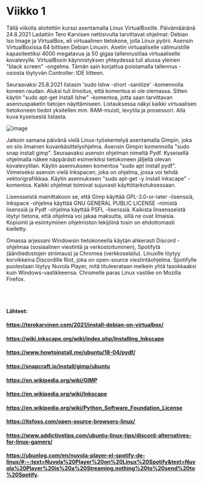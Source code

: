 # Viikko 1

Tällä viikolla aloitettiin kurssi asentamalla Linux VirtualBoxille. Päivämääränä 24.8.2021 Ladattiin Tero Karvisen nettisivulta tarvittavat ohjelmat: Debian Iso Image ja VirtualBox, eli virtuaalinen tietokone, jolla Linux pyörii. Asensin VirtualBoxissa 64 bittisen Debian Linuxin. Asetin virtuaaliselle välimuistille kapasiteetiksi 4000 megatavua ja 50 gigaa tallennustilaa virtuaaliselle kovalevylle. VirtualBoxin käynnistyksen yhteydessä tuli alussa yleinen "black screen" -ongelma. Tämän sain korjattua poistamalla tallennus -osiosta löytyvän Controller: IDE liitteen.

Seuraavaksi 25.8.2021 listasin 'sudo lshw -short -sanitize' -komennolla koneen raudan. Aluksi tuli ilmoitus, että komentoa ei ole olemassa. Sitten käytin "sudo apt-get install lshw" -komentoa, jotta saan tarvittavan asennuspaketin tietojen näyttämiseen. Listauksessa näkyi kaikki virtuaalisen tietokoneen tiedot yksitellen mm. RAM-muisti, levytila ja prosessori. Alla kuva kyseisestä listasta.

![image](https://user-images.githubusercontent.com/77921212/131260390-e016aa6c-681a-49b4-860e-342243965fb6.png)

Jatkoin samana päivänä vielä Linux-työskentelyä asentamalla Gimpin, joka on siis ilmainen kuvankäsittelyohjelma. Asensin Gimpin komennolla "sudo snap install gimp". Seuraavaksi asensin ohjelman nimeltä Pydf. Kyseisellä ohjelmalla näkee näppärästi esimerkiksi tietokoneen jäljellä olevan kovalevytilan. Käytin asennukseen komentoa "sudo apt install pydf". Viimeiseksi asensin vielä Inkspacen, joka on ohjelma, jossa voi tehdä vektorigrafiikkaa. Käytin asennukseen "sudo apt-get -y install inkscape" -komentoa. Kaikki ohjelmat toimivat sujuvasti käyttötarkotuksessaan.

Lisensseistä mainittakoon se, että Gimp käyttää GPL-3.0-or-later -lisenssiä, Inkspace -ohjelma käyttää GNU GENERAL PUBLIC LICENSE -nimistä lisenssiä ja Pydf -ohjelma käyttää PSFL -lisenssiä. Kaikista linsensseistä löytyi tietona, että ohjelmia voi jakaa maksutta, sillä ne ovat ilmaisia. Kopiointi ja esiintyminen ohjelmiston tekijöinä tosin on ehdottomasti kielletty.

Omassa arjessani Windowsin tietokoneella käytän ahkerasti Discord -ohjelmaa (sosiaalinen viestintä ja verkostoituminen), Spotifytä (äänitiedostojen striimaus) ja Chromea (verkkoselailu). Linuxille löytyy korvikkeina Discordille Riot, joka on open-source viestintäohjelma. Spotifylle puolestaan löytyy Nuvola Player, mitä tituleerataan melkein yhtä tasokkaaksi kuin Windows-vastikkeensa. Chromelle paras Linux vastike on Mozilla Firefox.

<br />
<br />

#### Lähteet:
#### https://terokarvinen.com/2021/install-debian-on-virtualbox/
#### https://wiki.inkscape.org/wiki/index.php/Installing_Inkscape
#### https://www.howtoinstall.me/ubuntu/18-04/pydf/
#### https://snapcraft.io/install/gimp/ubuntu
#### https://en.wikipedia.org/wiki/GIMP
#### https://en.wikipedia.org/wiki/Inkscape
#### https://en.wikipedia.org/wiki/Python_Software_Foundation_License
#### https://itsfoss.com/open-source-browsers-linux/
#### https://www.addictivetips.com/ubuntu-linux-tips/discord-alternatives-for-linux-gamers/
#### https://ubunlog.com/en/nuvola-player-el-spotify-de-linux/#:~:text=Nuvola%20Player%20on%20Linux%20Spotify&text=Nuvola%20Player%20is%20a%20Streaming,nothing%20to%20send%20to%20Spotify.


